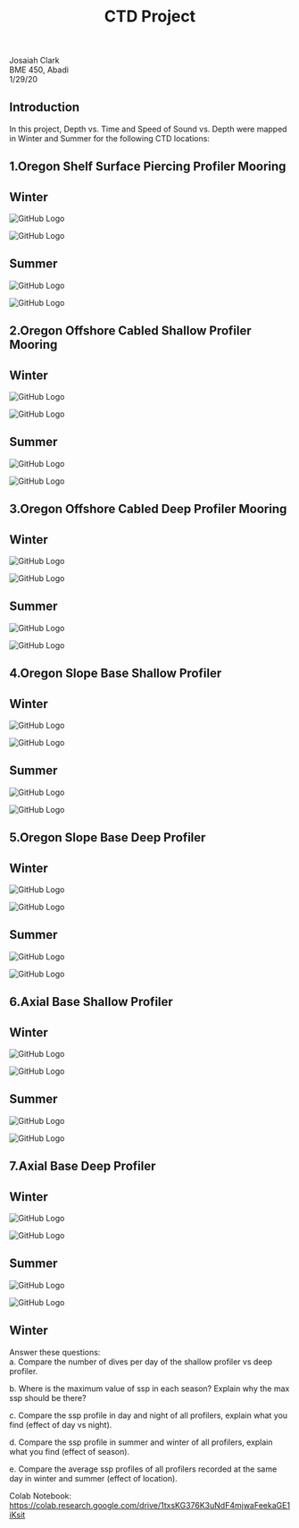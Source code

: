 # <div align=center>    CTD Project </div> <br>

Josaiah Clark<br>
BME 450, Abadi<br>
1/29/20<br>

## Introduction
In this project, Depth vs. Time and Speed of Sound vs. Depth were mapped in Winter and Summer for the following CTD locations:

<h2>1.Oregon Shelf Surface Piercing Profiler Mooring</h2>

<h2>Winter</h2>

![GitHub Logo](Oregon_Shelf_Surface_Piercing_Profiler_Mooring/Winter/dvt.png)

![GitHub Logo](Oregon_Shelf_Surface_Piercing_Profiler_Mooring/Winter/ssp.png)

<h2>Summer</h2>

![GitHub Logo](Oregon_Shelf_Surface_Piercing_Profiler_Mooring/Summer/dvt.png)

![GitHub Logo](Oregon_Shelf_Surface_Piercing_Profiler_Mooring/Summer/ssp.png)

<h2>2.Oregon Offshore Cabled Shallow Profiler Mooring</h2>

<h2>Winter</h2>

![GitHub Logo](Oregon_Offshore_Cabled_Shallow_Profiler_Mooring/Winter/dvt.png)

![GitHub Logo](Oregon_Offshore_Cabled_Shallow_Profiler_Mooring/Winter/ssp.png)

<h2>Summer</h2>

![GitHub Logo](Oregon_Offshore_Cabled_Shallow_Profiler_Mooring/Summer/dvt.png)

![GitHub Logo](Oregon_Offshore_Cabled_Shallow_Profiler_Mooring/Summer/ssp.png)

<h2>3.Oregon Offshore Cabled Deep Profiler Mooring</h2>

<h2>Winter</h2>

![GitHub Logo](Oregon_Offshore_Cabled_Deep_Profiler_Mooring/Winter/dvt.png)

![GitHub Logo](Oregon_Offshore_Cabled_Deep_Profiler_Mooring/Winter/ssp.png)

<h2>Summer</h2>

![GitHub Logo](Oregon_Offshore_Cabled_Deep_Profiler_Mooring/Summer/dvt.png)

![GitHub Logo](Oregon_Offshore_Cabled_Deep_Profiler_Mooring/Summer/ssp.png)

<h2>4.Oregon Slope Base Shallow Profiler</h2>

<h2>Winter</h2>

![GitHub Logo](Oregon_Slope_Base_Shallow_Profiler/Winter/dvt.png)

![GitHub Logo](Oregon_Slope_Base_Shallow_Profiler/Winter/dvt.png)

<h2>Summer</h2>

![GitHub Logo](Oregon_Slope_Base_Shallow_Profiler/Summer/dvt.png)

![GitHub Logo](Oregon_Slope_Base_Shallow_Profiler/Summer/ssp.png)

<h2>5.Oregon Slope Base Deep Profiler</h2>

<h2>Winter</h2>

![GitHub Logo](Oregon_Slope_Base_Deep_Profiler/Winter/dvt.png)

![GitHub Logo](Oregon_Slope_Base_Deep_Profiler/Winter/ssp.png)

<h2>Summer</h2>

![GitHub Logo](Oregon_Slope_Base_Deep_Profiler/Summer/dvt.png)

![GitHub Logo](Oregon_Slope_Base_Deep_Profiler/Summer/ssp.png)

<h2>6.Axial Base Shallow Profiler</h2>

<h2>Winter</h2>

![GitHub Logo](Axial_Base_Shallow_Profiler/Winter/dvt.png)

![GitHub Logo](Axial_Base_Shallow_Profiler/Winter/ssp.png)

<h2>Summer</h2>

![GitHub Logo](Axial_Base_Shallow_Profiler/Summer/dvt.png)

![GitHub Logo](Axial_Base_Shallow_Profiler/Summer/ssp.png)

<h2>7.Axial Base Deep Profiler</h2>

<h2>Winter</h2>

![GitHub Logo](Axial_Base_Deep_Profiler/Winter/dvt.png)

![GitHub Logo](Axial_Base_Deep_Profiler/Winter/ssp.png)

<h2>Summer</h2>

![GitHub Logo](Axial_Base_Deep_Profiler/Summer/dvt.png)

![GitHub Logo](Axial_Base_Deep_Profiler/Summer/ssp.png)

<h2>Winter</h2>

Answer these questions:<br>
a. Compare the number of dives per day of the shallow profiler vs deep profiler.<br>


b. Where is the maximum value of ssp in each season? Explain why the max ssp should be there?<br>


c. Compare the ssp profile in day and night of all profilers, explain what you find (effect of day vs night).<br>


d. Compare the ssp profile in summer and winter of all profilers, explain what you find (effect of season).<br>


e. Compare the average ssp profiles of all profilers recorded at the same day in winter and summer (effect of location).<br>

Colab Notebook: https://colab.research.google.com/drive/1txsKG376K3uNdF4mjwaFeekaGE1iKsit
